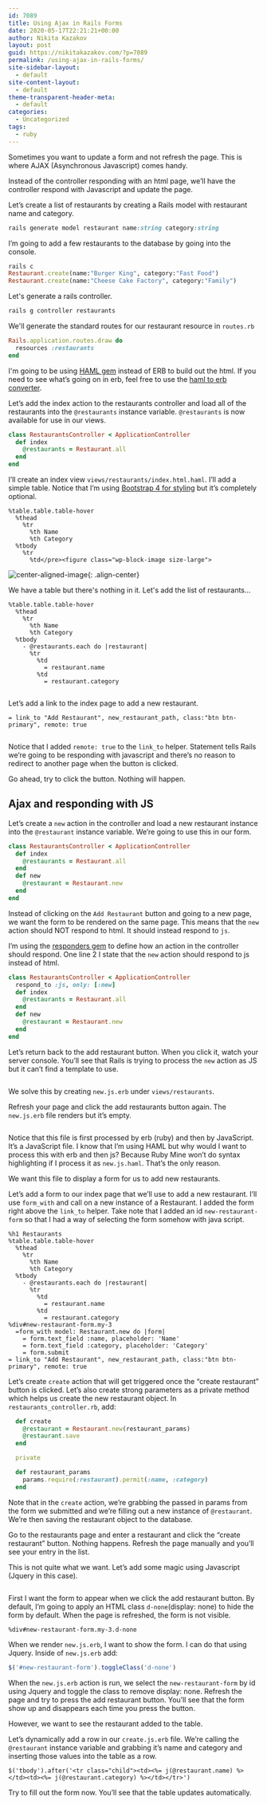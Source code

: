 ```yaml
---
id: 7089
title: Using Ajax in Rails Forms
date: 2020-05-17T22:21:21+00:00
author: Nikita Kazakov
layout: post
guid: https://nikitakazakov.com/?p=7089
permalink: /using-ajax-in-rails-forms/
site-sidebar-layout:
  - default
site-content-layout:
  - default
theme-transparent-header-meta:
  - default
categories:
  - Uncategorized
tags:
  - ruby
---
```

Sometimes you want to update a form and not refresh the page. This is where AJAX (Asynchronous Javascript) comes handy.

Instead of the controller responding with an html page, we&#8217;ll have the controller respond with Javascript and update the page.

Let&#8217;s create a list of restaurants by creating a Rails model with restaurant name and category.

```ruby
rails generate model restaurant name:string category:string
```
I&#8217;m going to add a few restaurants to the database by going into the console.

```ruby
rails c
Restaurant.create(name:"Burger King", category:"Fast Food")
Restaurant.create(name:"Cheese Cake Factory", category:"Family")
```

Let's generate a rails controller.

```ruby
rails g controller restaurants
```
We'll generate the standard routes for our restaurant resource in `routes.rb`

```ruby
Rails.application.routes.draw do
  resources :restaurants
end
```

I'm going to be using [HAML gem](https://github.com/haml/haml-rails) instead of ERB to build out the html. If you need to see what&#8217;s going on in erb, feel free to use the [haml to erb converter](https://haml2erb.org/).

Let&#8217;s add the index action to the restaurants controller and load all of the restaurants into the `@restaurants` instance variable. `@restaurants` is now available for use in our views.

```ruby
class RestaurantsController < ApplicationController
  def index
    @restaurants = Restaurant.all
  end
end
```

I&#8217;ll create an index view `views/restaurants/index.html.haml`. I&#8217;ll add a simple table. Notice that I&#8217;m using [Bootstrap 4 for styling](https://github.com/twbs/bootstrap-rubygem) but it&#8217;s completely optional.

```haml
%table.table.table-hover
  %thead
    %tr
      %th Name
      %th Category
  %tbody
    %tr
      %td</pre><figure class="wp-block-image size-large">
```
 
![center-aligned-image](https://nikitakazakov.com/wp-content/uploads/2020/05/image-1-1024x213.png){: .align-center}

We have a table but there's nothing in it. Let's add the list of restaurants...

```haml
%table.table.table-hover
  %thead
    %tr
      %th Name
      %th Category
  %tbody
    - @restaurants.each do |restaurant|
      %tr
        %td
          = restaurant.name
        %td
          = restaurant.category
```

<img src="https://nikitakazakov.com/wp-content/uploads/2020/05/image-2-1024x278.png" alt="" class="wp-image-7101" srcset="https://nikitakazakov.com/wp-content/uploads/2020/05/image-2-1024x278.png 1024w, https://nikitakazakov.com/wp-content/uploads/2020/05/image-2-300x82.png 300w, https://nikitakazakov.com/wp-content/uploads/2020/05/image-2-768x209.png 768w, https://nikitakazakov.com/wp-content/uploads/2020/05/image-2.png 1174w" sizes="(max-width: 1024px) 100vw, 1024px" /> </figure> 

Let&#8217;s add a link to the index page to add a new restaurant.

```haml
= link_to "Add Restaurant", new_restaurant_path, class:"btn btn-primary", remote: true
```
<img src="https://nikitakazakov.com/wp-content/uploads/2020/05/image-3-1024x317.png" alt="" class="wp-image-7103" srcset="https://nikitakazakov.com/wp-content/uploads/2020/05/image-3-1024x317.png 1024w, https://nikitakazakov.com/wp-content/uploads/2020/05/image-3-300x93.png 300w, https://nikitakazakov.com/wp-content/uploads/2020/05/image-3-768x238.png 768w, https://nikitakazakov.com/wp-content/uploads/2020/05/image-3.png 1290w" sizes="(max-width: 1024px) 100vw, 1024px" /> </figure> 

Notice that I added `remote: true` to the `link_to` helper. Statement tells Rails we&#8217;re going to be responding with javascript and there&#8217;s no reason to redirect to another page when the button is clicked.

Go ahead, try to click the button. Nothing will happen.

## Ajax and responding with JS

Let&#8217;s create a `new` action in the controller and load a new restaurant instance into the `@restaurant` instance variable. We&#8217;re going to use this in our form.

```ruby
class RestaurantsController < ApplicationController
  def index
    @restaurants = Restaurant.all
  end
  def new
    @restaurant = Restaurant.new
  end
end
```

Instead of clicking on the `Add Restaurant` button and going to a new page, we want the form to be rendered on the same page. This means that the `new` action should NOT respond to html. It should instead respond to `js`.

I&#8217;m using the [responders gem](https://github.com/heartcombo/responders) to define how an action in the controller should respond. One line 2 I state that the `new` action should respond to js instead of html.

```ruby
class RestaurantsController < ApplicationController
  respond_to :js, only: [:new]
  def index
    @restaurants = Restaurant.all
  end
  def new
    @restaurant = Restaurant.new
  end
end
```

Let&#8217;s return back to the add restaurant button. When you click it, watch your server console. You&#8217;ll see that Rails is trying to process the `new` action as JS but it can&#8217;t find a template to use.<figure class="wp-block-image size-large">

<img src="https://nikitakazakov.com/wp-content/uploads/2020/05/image-4-1024x161.png" alt="" class="wp-image-7106" srcset="https://nikitakazakov.com/wp-content/uploads/2020/05/image-4-1024x161.png 1024w, https://nikitakazakov.com/wp-content/uploads/2020/05/image-4-300x47.png 300w, https://nikitakazakov.com/wp-content/uploads/2020/05/image-4-768x120.png 768w, https://nikitakazakov.com/wp-content/uploads/2020/05/image-4-1536x241.png 1536w, https://nikitakazakov.com/wp-content/uploads/2020/05/image-4.png 1684w" sizes="(max-width: 1024px) 100vw, 1024px" /> </figure> 

We solve this by creating `new.js.erb` under `views/restaurants`.

Refresh your page and click the add restaurants button again. The `new.js.erb` file renders but it&#8217;s empty.<figure class="wp-block-image size-large">

<img src="https://nikitakazakov.com/wp-content/uploads/2020/05/image-5-1024x175.png" alt="" class="wp-image-7107" srcset="https://nikitakazakov.com/wp-content/uploads/2020/05/image-5-1024x175.png 1024w, https://nikitakazakov.com/wp-content/uploads/2020/05/image-5-300x51.png 300w, https://nikitakazakov.com/wp-content/uploads/2020/05/image-5-768x131.png 768w, https://nikitakazakov.com/wp-content/uploads/2020/05/image-5.png 1508w" sizes="(max-width: 1024px) 100vw, 1024px" /> </figure> 

Notice that this file is first processed by erb (ruby) and then by JavaScript. It&#8217;s a JavaScript file. I know that I&#8217;m using HAML but why would I want to process this with erb and then js? Because Ruby Mine won&#8217;t do syntax highlighting if I process it as `new.js.haml`. That&#8217;s the only reason.

We want this file to display a form for us to add new restaurants.

Let&#8217;s add a form to our index page that we&#8217;ll use to add a new restaurant. I&#8217;ll use `form_with` and call on a new instance of a Restaurant. I added the form right above the `link_to` helper. Take note that I added an id `new-restaurant-form` so that I had a way of selecting the form somehow with java script.

```haml
%h1 Restaurants
%table.table.table-hover
  %thead
    %tr
      %th Name
      %th Category
  %tbody
    - @restaurants.each do |restaurant|
      %tr
        %td
          = restaurant.name
        %td
          = restaurant.category
%div#new-restaurant-form.my-3
  =form_with model: Restaurant.new do |form|
    = form.text_field :name, placeholder: 'Name'
    = form.text_field :category, placeholder: 'Category'
    = form.submit
= link_to "Add Restaurant", new_restaurant_path, class:"btn btn-primary", remote: true
```

Let&#8217;s create `create` action that will get triggered once the &#8220;create restaurant&#8221; button is clicked. Let&#8217;s also create strong parameters as a private method which helps us create the new restaurant object. In `restaurants_controller.rb`, add:

```ruby
  def create
    @restaurant = Restaurant.new(restaurant_params)
    @restaurant.save
  end

  private

  def restaurant_params
    params.require(:restaurant).permit(:name, :category)
  end
```

Note that in the `create` action, we&#8217;re grabbing the passed in params from the form we submitted and we&#8217;re filling out a new instance of `@restaurant`. We&#8217;re then saving the restaurant object to the database.

Go to the restaurants page and enter a restaurant and click the &#8220;create restaurant&#8221; button. Nothing happens. Refresh the page manually and you&#8217;ll see your entry in the list.

This is not quite what we want. Let&#8217;s add some magic using Javascript (Jquery in this case).<figure class="wp-block-image size-large">

<img src="https://nikitakazakov.com/wp-content/uploads/2020/05/image-6-1024x452.png" alt="" class="wp-image-7112" srcset="https://nikitakazakov.com/wp-content/uploads/2020/05/image-6-1024x452.png 1024w, https://nikitakazakov.com/wp-content/uploads/2020/05/image-6-300x133.png 300w, https://nikitakazakov.com/wp-content/uploads/2020/05/image-6-768x339.png 768w, https://nikitakazakov.com/wp-content/uploads/2020/05/image-6.png 1143w" sizes="(max-width: 1024px) 100vw, 1024px" /> </figure> 

First I want the form to appear when we click the add restaurant button. By default, I&#8217;m going to apply an HTML class `d-none`(display: none) to hide the form by default. When the page is refreshed, the form is not visible.

```haml
%div#new-restaurant-form.my-3.d-none
```

When we render `new.js.erb`, I want to show the form. I can do that using Jquery. Inside of `new.js.erb` add:

```javascript
$('#new-restaurant-form').toggleClass('d-none')
```
When the `new.js.erb` action is run, we select the `new-restaurant-form` by id using Jquery and toggle the class to remove display: none. Refresh the page and try to press the add restaurant button. You&#8217;ll see that the form show up and disappears each time you press the button.

However, we want to see the restaurant added to the table.

Let&#8217;s dynamically add a row in our `create.js.erb` file. We&#8217;re calling the `@restaurant` instance variable and grabbing it&#8217;s name and category and inserting those values into the table as a row.

```erb
$('tbody').after('<tr class="child"><td><%= j(@restaurant.name) %></td><td><%= j(@restaurant.category) %></td></tr>')
```



Try to fill out the form now. You&#8217;ll see that the table updates automatically.